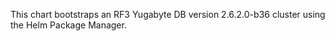 This chart bootstraps an RF3 Yugabyte DB version 2.6.2.0-b36 cluster using the Helm Package Manager.
